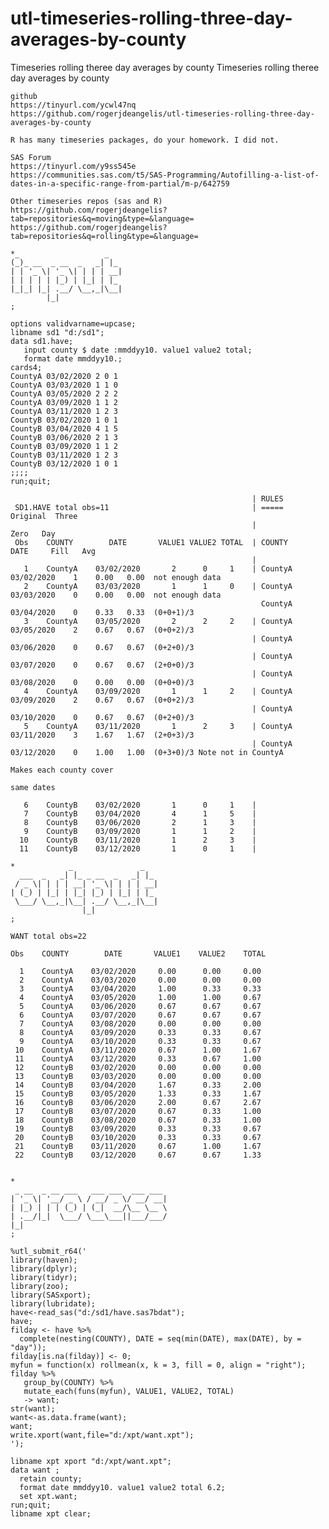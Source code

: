 # utl-timeseries-rolling-three-day-averages-by-county
Timeseries rolling theree day averages by county
    Timeseries rolling theree day averages by county

    github
    https://tinyurl.com/ycwl47nq
    https://github.com/rogerjdeangelis/utl-timeseries-rolling-three-day-averages-by-county

    R has many timeseries packages, do your homework. I did not.

    SAS Forum
    https://tinyurl.com/y9ss545e
    https://communities.sas.com/t5/SAS-Programming/Autofilling-a-list-of-dates-in-a-specific-range-from-partial/m-p/642759

    Other timeseries repos (sas and R)
    https://github.com/rogerjdeangelis?tab=repositories&q=moving&type=&language=
    https://github.com/rogerjdeangelis?tab=repositories&q=rolling&type=&language=

    *_                   _
    (_)_ __  _ __  _   _| |_
    | | '_ \| '_ \| | | | __|
    | | | | | |_) | |_| | |_
    |_|_| |_| .__/ \__,_|\__|
            |_|
    ;

    options validvarname=upcase;
    libname sd1 "d:/sd1";
    data sd1.have;
       input county $ date :mmddyy10. value1 value2 total;
       format date mmddyy10.;
    cards4;
    CountyA 03/02/2020 2 0 1
    CountyA 03/03/2020 1 1 0
    CountyA 03/05/2020 2 2 2
    CountyA 03/09/2020 1 1 2
    CountyA 03/11/2020 1 2 3
    CountyB 03/02/2020 1 0 1
    CountyB 03/04/2020 4 1 5
    CountyB 03/06/2020 2 1 3
    CountyB 03/09/2020 1 1 2
    CountyB 03/11/2020 1 2 3
    CountyB 03/12/2020 1 0 1
    ;;;;
    run;quit;

                                                          | RULES
     SD1.HAVE total obs=11                                | =====               Original  Three
                                                          |                        Zero   Day
     Obs    COUNTY        DATE       VALUE1 VALUE2 TOTAL  | COUNTY        DATE     Fill   Avg
                                                          |
       1    CountyA    03/02/2020       2      0     1    | CountyA    03/02/2020    1    0.00   0.00  not enough data
       2    CountyA    03/03/2020       1      1     0    | CountyA    03/03/2020    0    0.00   0.00  not enough data
                                                            CountyA    03/04/2020    0    0.33   0.33  (0+0+1)/3
       3    CountyA    03/05/2020       2      2     2    | CountyA    03/05/2020    2    0.67   0.67  (0+0+2)/3
                                                          | CountyA    03/06/2020    0    0.67   0.67  (0+2+0)/3
                                                          | CountyA    03/07/2020    0    0.67   0.67  (2+0+0)/3
                                                          | CountyA    03/08/2020    0    0.00   0.00  (0+0+0)/3
       4    CountyA    03/09/2020       1      1     2    | CountyA    03/09/2020    2    0.67   0.67  (0+0+2)/3
                                                          | CountyA    03/10/2020    0    0.67   0.67  (0+2+0)/3
       5    CountyA    03/11/2020       1      2     3    | CountyA    03/11/2020    3    1.67   1.67  (2+0+3)/3
                                                          | CountyA    03/12/2020    0    1.00   1.00  (0+3+0)/3 Note not in CountyA
                                                                                                                 Makes each county cover
                                                                                                                 same dates

       6    CountyB    03/02/2020       1      0     1    |
       7    CountyB    03/04/2020       4      1     5    |
       8    CountyB    03/06/2020       2      1     3    |
       9    CountyB    03/09/2020       1      1     2    |
      10    CountyB    03/11/2020       1      2     3    |
      11    CountyB    03/12/2020       1      0     1    |

    *            _               _
      ___  _   _| |_ _ __  _   _| |_
     / _ \| | | | __| '_ \| | | | __|
    | (_) | |_| | |_| |_) | |_| | |_
     \___/ \__,_|\__| .__/ \__,_|\__|
                    |_|
    ;

    WANT total obs=22

    Obs    COUNTY        DATE       VALUE1    VALUE2    TOTAL

      1    CountyA    03/02/2020     0.00      0.00     0.00
      2    CountyA    03/03/2020     0.00      0.00     0.00
      3    CountyA    03/04/2020     1.00      0.33     0.33
      4    CountyA    03/05/2020     1.00      1.00     0.67
      5    CountyA    03/06/2020     0.67      0.67     0.67
      6    CountyA    03/07/2020     0.67      0.67     0.67
      7    CountyA    03/08/2020     0.00      0.00     0.00
      8    CountyA    03/09/2020     0.33      0.33     0.67
      9    CountyA    03/10/2020     0.33      0.33     0.67
     10    CountyA    03/11/2020     0.67      1.00     1.67
     11    CountyA    03/12/2020     0.33      0.67     1.00
     12    CountyB    03/02/2020     0.00      0.00     0.00
     13    CountyB    03/03/2020     0.00      0.00     0.00
     14    CountyB    03/04/2020     1.67      0.33     2.00
     15    CountyB    03/05/2020     1.33      0.33     1.67
     16    CountyB    03/06/2020     2.00      0.67     2.67
     17    CountyB    03/07/2020     0.67      0.33     1.00
     18    CountyB    03/08/2020     0.67      0.33     1.00
     19    CountyB    03/09/2020     0.33      0.33     0.67
     20    CountyB    03/10/2020     0.33      0.33     0.67
     21    CountyB    03/11/2020     0.67      1.00     1.67
     22    CountyB    03/12/2020     0.67      0.67     1.33


    *
     _ __  _ __ ___   ___ ___  ___ ___
    | '_ \| '__/ _ \ / __/ _ \/ __/ __|
    | |_) | | | (_) | (_|  __/\__ \__ \
    | .__/|_|  \___/ \___\___||___/___/
    |_|
    ;

    %utl_submit_r64('
    library(haven);
    library(dplyr);
    library(tidyr);
    library(zoo);
    library(SASxport);
    library(lubridate);
    have<-read_sas("d:/sd1/have.sas7bdat");
    have;
    filday <- have %>%
      complete(nesting(COUNTY), DATE = seq(min(DATE), max(DATE), by = "day"));
    filday[is.na(filday)] <- 0;
    myfun = function(x) rollmean(x, k = 3, fill = 0, align = "right");
    filday %>%
       group_by(COUNTY) %>%
       mutate_each(funs(myfun), VALUE1, VALUE2, TOTAL)
       -> want;
    str(want);
    want<-as.data.frame(want);
    want;
    write.xport(want,file="d:/xpt/want.xpt");
    ');

    libname xpt xport "d:/xpt/want.xpt";
    data want ;
      retain county;
      format date mmddyy10. value1 value2 total 6.2;
      set xpt.want;
    run;quit;
    libname xpt clear;





